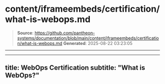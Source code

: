 # content/iframeembeds/certification/what-is-webops.md

> **Source**: https://github.com/pantheon-systems/documentation/blob/main/content/iframeembeds/certification/what-is-webops.md
> **Generated**: 2025-08-22 03:23:05

---

---
title: WebOps Certification
subtitle: "What is WebOps?"
---

<Partial file="certification-guide/what-is-webops.md" />
